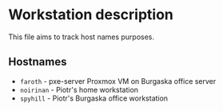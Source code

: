 Workstation description
=======================

This file aims to track host names purposes.

Hostnames
---------

* `faroth` - pxe-server Proxmox VM on Burgaska office server
* `noirinan` - Piotr's home workstation
* `spyhill` - Piotr's Burgaska office workstation

